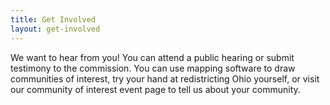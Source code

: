 ```yaml
---
title: Get Involved
layout: get-involved
---
```

We want to hear from you! You can attend a public hearing or submit testimony to the commission. You can use mapping software to draw communities of interest, try your hand at redistricting Ohio yourself, or visit our community of interest event page to tell us about your community.